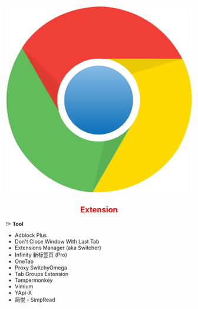 <center>

![logo](../../../media/dev-tool/chrome/logo.svg ':size=7%')

## <font color=red>Extension</font>
</center>


!> **Tool**
- Adblock Plus
- Don't Close Window With Last Tab
- Extensions Manager (aka Switcher)
- Infinity 新标签页 (Pro)
- OneTab
- Proxy SwitchyOmega
- Tab Groups Extension
- Tampermonkey
- Vimium
- YApi-X
- 简悦 - SimpRead
